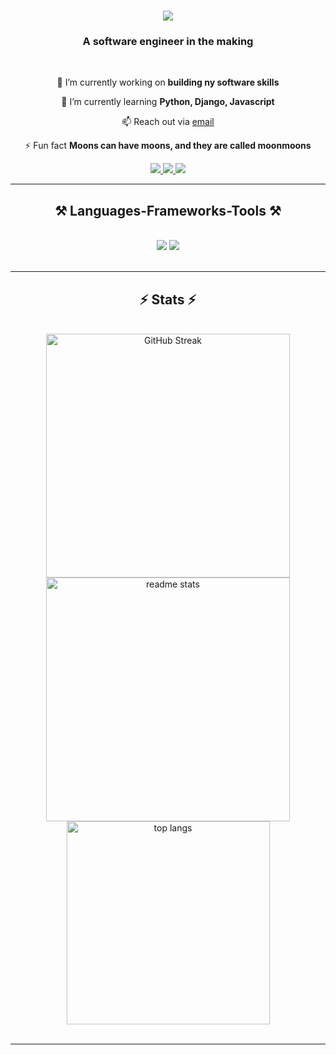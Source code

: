 <h1 align="center">
    <img src="https://readme-typing-svg.herokuapp.com/?font=Righteous&size=35&center=true&vCenter=true&width=500&height=70&duration=4000&lines=Hi+There!+👋;+I'm+Tracey+Kaburu!;" />
</h1>

<h3 align="center">A software engineer in the making</h3>

<br/>

<div align="center">
 
 🔭 I’m currently working on **building ny software skills**
 
 🌱 I’m currently learning **Python, Django, Javascript**

📫 Reach out via [email](**traceymwendwa@gmail.com**)

⚡ Fun fact **Moons can have moons, and they are called moonmoons**

 </div>
 
<div align="center"> 
  <a href="https://linkedin.com/in/tracey-kaburu" target="_blank">
    <img src="https://img.shields.io/badge/LinkedIn-0077B5?style=for-the-badge&logo=linkedin&logoColor=white" target="_blank" />
  </a>
  <a href="https://twitter.com/kaburu_tracey" target="_blank">
    <img src="https://img.shields.io/badge/Twitter-1DA1F2?style=for-the-badge&logo=twitter&logoColor=white" />
  </a>
  <a href="https://tkcodes.hashnode.dev/" target="_blank">
     <img src="https://img.shields.io/badge/Hashnode-2962FF?style=for-the-badge&logo=hashnode&logoColor=white" target="_blank" />
  </a>
</div>

 <hr/>
 
<h2 align="center">⚒️ Languages-Frameworks-Tools ⚒️</h2>
<br/>
<div align="center">
    <img src="https://skillicons.dev/icons?i=html,css,javascript,python,django,c,mysql" />
    <img src="https://skillicons.dev/icons?i=vscode,github,git" /><br>
</div>

<br/>
<hr/>

<h2 align="center">⚡ Stats ⚡</h2>
<br>
<div align=center>
  <img width=390 src="https://streak-stats.demolab.com?user=tkaburu&theme=transparent&date_format=j%20M%5B%20Y%5D" alt="GitHub Streak" alt="streak stats"/>
  <img width=390 src="https://github-readme-stats.vercel.app/api?username=tkaburu&show_icons=true&rank_icon=github&theme=transparent" alt="readme stats" />
  <br/>
  <img width=325 align="center" src="https://github-readme-stats.vercel.app/api/top-langs/?username=tkaburu&size_weight=0.5&count_weight=0.5&theme=transparent" alt="top langs" />
</div>

<br/>

<hr/>

<br/>
